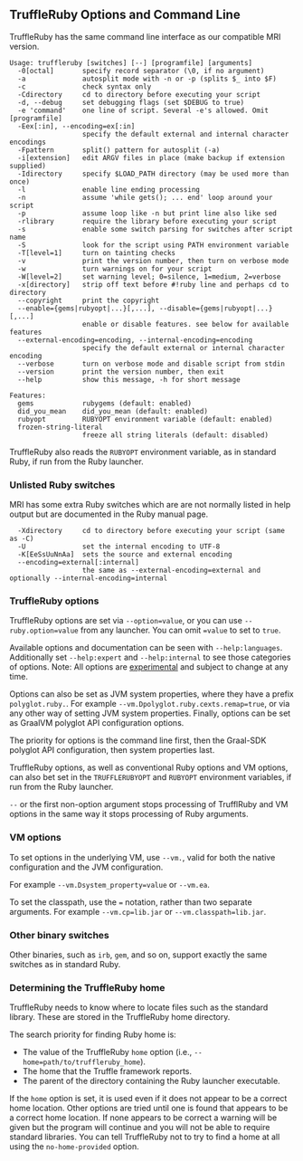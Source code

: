 ## TruffleRuby Options and Command Line

TruffleRuby has the same command line interface as our compatible MRI version.

```
Usage: truffleruby [switches] [--] [programfile] [arguments]
  -0[octal]       specify record separator (\0, if no argument)
  -a              autosplit mode with -n or -p (splits $_ into $F)
  -c              check syntax only
  -Cdirectory     cd to directory before executing your script
  -d, --debug     set debugging flags (set $DEBUG to true)
  -e 'command'    one line of script. Several -e's allowed. Omit [programfile]
  -Eex[:in], --encoding=ex[:in]
                  specify the default external and internal character encodings
  -Fpattern       split() pattern for autosplit (-a)
  -i[extension]   edit ARGV files in place (make backup if extension supplied)
  -Idirectory     specify $LOAD_PATH directory (may be used more than once)
  -l              enable line ending processing
  -n              assume 'while gets(); ... end' loop around your script
  -p              assume loop like -n but print line also like sed
  -rlibrary       require the library before executing your script
  -s              enable some switch parsing for switches after script name
  -S              look for the script using PATH environment variable
  -T[level=1]     turn on tainting checks
  -v              print the version number, then turn on verbose mode
  -w              turn warnings on for your script
  -W[level=2]     set warning level; 0=silence, 1=medium, 2=verbose
  -x[directory]   strip off text before #!ruby line and perhaps cd to directory
  --copyright     print the copyright
  --enable={gems|rubyopt|...}[,...], --disable={gems|rubyopt|...}[,...]
                  enable or disable features. see below for available features
  --external-encoding=encoding, --internal-encoding=encoding
                  specify the default external or internal character encoding
  --verbose       turn on verbose mode and disable script from stdin
  --version       print the version number, then exit
  --help          show this message, -h for short message

Features:
  gems            rubygems (default: enabled)
  did_you_mean    did_you_mean (default: enabled)
  rubyopt         RUBYOPT environment variable (default: enabled)
  frozen-string-literal
                  freeze all string literals (default: disabled)
```

TruffleRuby also reads the `RUBYOPT` environment variable, as in standard
Ruby, if run from the Ruby launcher.

### Unlisted Ruby switches

MRI has some extra Ruby switches which are are not normally listed in help output
but are documented in the Ruby manual page.

```
  -Xdirectory     cd to directory before executing your script (same as -C)
  -U              set the internal encoding to UTF-8
  -K[EeSsUuNnAa]  sets the source and external encoding
  --encoding=external[:internal]
                  the same as --external-encoding=external and optionally --internal-encoding=internal
```

### TruffleRuby options

TruffleRuby options are set via `--option=value`, or you can use
`--ruby.option=value` from any launcher. You can omit `=value` to set to `true`.

Available options and documentation can be seen with `--help:languages`.
Additionally set `--help:expert` and `--help:internal` to see those categories
of options. Note: All options are [experimental](https://docs.oracle.com/en/graalvm/enterprise/19/guide/overview/license/licensing-information.html) and subject to change at any time.

Options can also be set as JVM system properties, where they have a prefix
`polyglot.ruby.`. For example `--vm.Dpolyglot.ruby.cexts.remap=true`, or via
any other way of setting JVM system properties. Finally, options can be set as
GraalVM polyglot API configuration options.

The priority for options is the command line first, then the Graal-SDK polyglot
API configuration, then system properties last.

TruffleRuby options, as well as conventional Ruby options and VM options, can
also bet set in the `TRUFFLERUBYOPT` and `RUBYOPT` environment variables, if
run from the Ruby launcher.

`--` or the first non-option argument stops processing of TrufflRuby and VM
options in the same way it stops processing of Ruby arguments.

### VM options

To set options in the underlying VM, use `--vm.`, valid for both the native
configuration and the JVM configuration.

For example `--vm.Dsystem_property=value` or `--vm.ea`.

To set the classpath, use the `=` notation, rather than two separate arguments.
For example `--vm.cp=lib.jar` or `--vm.classpath=lib.jar`.

### Other binary switches

Other binaries, such as `irb`, `gem`, and so on, support exactly the same
switches as in standard Ruby.

### Determining the TruffleRuby home

TruffleRuby needs to know where to locate files such as the standard library.
These are stored in the TruffleRuby home directory.

The search priority for finding Ruby home is:

* The value of the TruffleRuby `home` option (i.e., `--home=path/to/truffleruby_home`).
* The home that the Truffle framework reports.
* The parent of the directory containing the Ruby launcher executable.

If the `home` option is set, it is used even if it does not appear to be a correct
home location. Other options are tried until one is found that appears to be a
correct home location. If none appears to be correct a warning will be given but
the program will continue and you will not be able to require standard
libraries. You can tell TruffleRuby not to try to find a home at all using the
`no-home-provided` option.
